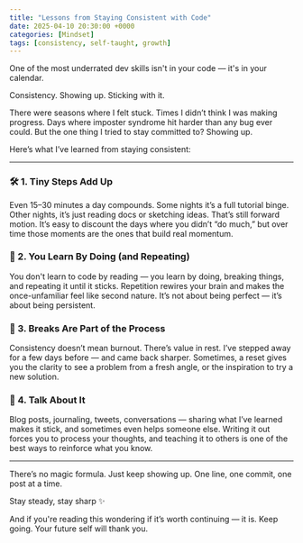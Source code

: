 ```yaml
---
title: "Lessons from Staying Consistent with Code"
date: 2025-04-10 20:30:00 +0000
categories: [Mindset]
tags: [consistency, self-taught, growth]
---
```


One of the most underrated dev skills isn't in your code — it's in your calendar.

Consistency. Showing up. Sticking with it.

There were seasons where I felt stuck. Times I didn’t think I was making progress. Days where imposter syndrome hit harder than any bug ever could. But the one thing I tried to stay committed to? Showing up.

Here’s what I’ve learned from staying consistent:

---

### 🛠 1. Tiny Steps Add Up
Even 15–30 minutes a day compounds. Some nights it’s a full tutorial binge. Other nights, it’s just reading docs or sketching ideas. That’s still forward motion. It’s easy to discount the days where you didn’t “do much,” but over time those moments are the ones that build real momentum.

### 🧠 2. You Learn By Doing (and Repeating)
You don't learn to code by reading — you learn by doing, breaking things, and repeating it until it sticks. Repetition rewires your brain and makes the once-unfamiliar feel like second nature. It’s not about being perfect — it’s about being persistent.

### 🚫 3. Breaks Are Part of the Process
Consistency doesn’t mean burnout. There’s value in rest. I’ve stepped away for a few days before — and came back sharper. Sometimes, a reset gives you the clarity to see a problem from a fresh angle, or the inspiration to try a new solution.

### 💬 4. Talk About It
Blog posts, journaling, tweets, conversations — sharing what I’ve learned makes it stick, and sometimes even helps someone else. Writing it out forces you to process your thoughts, and teaching it to others is one of the best ways to reinforce what you know.

---

There’s no magic formula. Just keep showing up. One line, one commit, one post at a time.

Stay steady, stay sharp ✨

And if you're reading this wondering if it’s worth continuing — it is. Keep going. Your future self will thank you.
